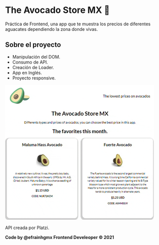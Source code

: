 # The Avocado Store MX 🥑
Práctica de Frontend, una app que te muestra los precios de diferentes aguacates dependiendo la zona donde vivas.

## Sobre el proyecto

- Manipulación del DOM.
- Consumo de API.
- Creación de Loader.
- App en Inglés.
- Proyecto responsive.


![The Avocado Store](./assets/README.gif "The Avocado Store MX")


API creada por Platzi.

**Code by @efrainhgmx Frontend Develeoper &COPY; 2021**
